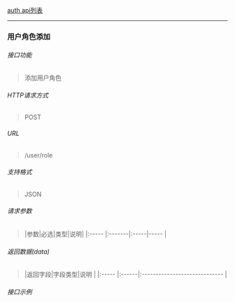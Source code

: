 [auth api列表](./README.md)

---
### 用户角色添加
###### 接口功能
> 添加用户角色

###### HTTP请求方式
> POST
###### URL
>  /user/role
###### 支持格式
> JSON


###### 请求参数
> |参数|必选|类型|说明|
|:-----  |:-------|:-----|-----                               |


###### 返回数据(data)
> |返回字段|字段类型|说明                              |
|:-----   |:------|:-----------------------------   |


###### 接口示例

